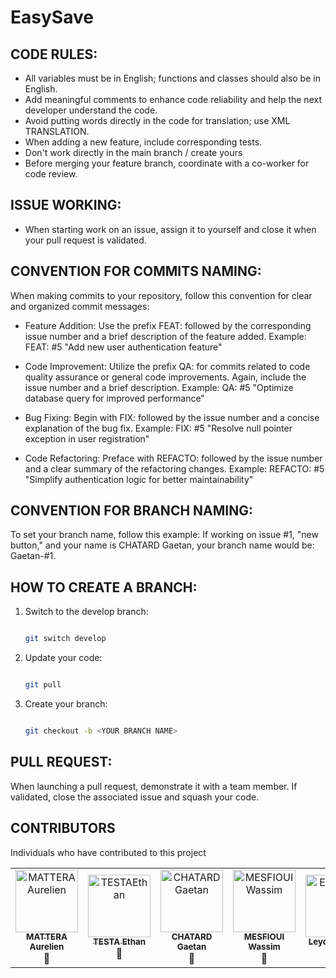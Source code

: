 # EasySave

## CODE RULES:

- All variables must be in English; functions and classes should also be in English.
- Add meaningful comments to enhance code reliability and help the next developer understand the code.
- Avoid putting words directly in the code for translation; use XML TRANSLATION.
- When adding a new feature, include corresponding tests.
- Don't work directly in the main branch / create yours
- Before merging your feature branch, coordinate with a co-worker for code review.

## ISSUE WORKING:

- When starting work on an issue, assign it to yourself and close it when your pull request is validated.

## CONVENTION FOR COMMITS NAMING:

When making commits to your repository, follow this convention for clear and organized commit messages:

- Feature Addition: Use the prefix FEAT: followed by the corresponding issue number and a brief description of the feature added.
  Example: FEAT: #5 "Add new user authentication feature"

- Code Improvement: Utilize the prefix QA: for commits related to code quality assurance or general code improvements. Again, include the issue number and a brief description.
  Example: QA: #5 "Optimize database query for improved performance"

- Bug Fixing: Begin with FIX: followed by the issue number and a concise explanation of the bug fix.
  Example: FIX: #5 "Resolve null pointer exception in user registration"

- Code Refactoring: Preface with REFACTO: followed by the issue number and a clear summary of the refactoring changes.
  Example: REFACTO: #5 "Simplify authentication logic for better maintainability"

## CONVENTION FOR BRANCH NAMING:

To set your branch name, follow this example:
If working on issue #1, "new button," and your name is CHATARD Gaetan,
your branch name would be: Gaetan-#1.

## HOW TO CREATE A BRANCH:

1. Switch to the develop branch:

   ```bash

   git switch develop
   ```

2. Update your code:

   ```bash

   git pull
   ```

3. Create your branch:

   ```bash

   git checkout -b <YOUR BRANCH NAME>
   ```

## PULL REQUEST:

When launching a pull request, demonstrate it with a team member. If validated, close the associated issue and squash your code.

## CONTRIBUTORS

Individuals who have contributed to this project

<table >
  <td align="center">
  <a href="https://github.com/MatteraAurelien">
    <img src="https://avatars.githubusercontent.com/u/72558842?v=4" width="100px;" alt="MATTERAAurelien"/> <br />
    <sub>
      <b>MATTERA Aurelien</b>
    </sub>
  </a>
    <br />
      💅
    </a>
  </td>
  
  <td align="center">
  <a href="https://github.com/EthanTESTA">
    <img src="https://avatars.githubusercontent.com/u/118427837?v=4" width="100px;" alt="TESTAEthan"/> <br />
    <sub>
      <b>TESTA Ethan</b>
    </sub>
  </a>
    <br />
      🧸
    </a>
  </td>
  
  <td align="center">
  <a href="https://github.com/gaetanchatard">
    <img src="https://avatars.githubusercontent.com/u/158268075?s=96&v=4" width="100px;" alt="CHATARDGaetan"/> <br />
    <sub>
      <b>CHATARD Gaetan</b>
    </sub>
  </a>
    <br />
      🐉
    </a>
  </td>
  
  <td align="center">
  <a href="https://github.com/On1zuma">
    <img src="https://avatars.githubusercontent.com/u/96482486?v=4" width="100px;" alt="MESFIOUIWassim"/> <br />
    <sub>
      <b>MESFIOUI Wassim</b>
    </sub>
  </a>
    <br />
      🤯
    </a>
  </td>
  
  <td align="center">
  <a href="https://github.com/EliseeLeydier">
    <img src="https://avatars.githubusercontent.com/u/92147165?v=4" width="100px;" alt="EliseeLeydier"/> <br />
    <sub>
      <b>Leydier Elisée</b>
    </sub>
  </a>
    <br />
      😏
    </a>
  </td>
  
</table>
